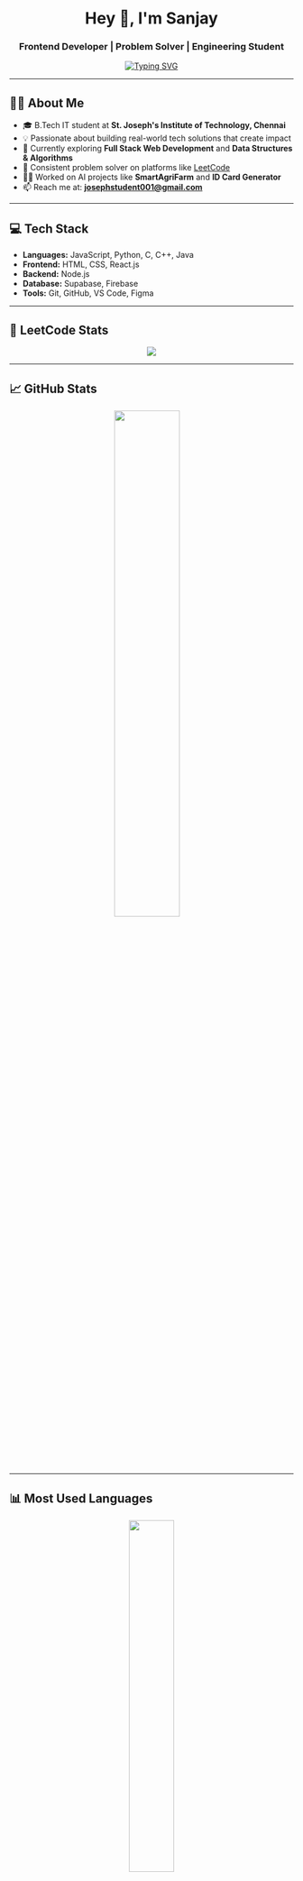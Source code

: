 <h1 align="center">Hey 👋, I'm Sanjay</h1>
<h3 align="center">Frontend Developer | Problem Solver | Engineering Student</h3>
<p align="center">
  <a href="linkedin.com/in/josanweb" target="_blank">
    <img src="https://readme-typing-svg.herokuapp.com?font=Fira+Code&weight=600&pause=1000&center=true&width=435&lines=Welcome+to+my+Profile!;See My Workd" alt="Typing SVG" />
  </a>
</p>

---

## 🧑‍💻 About Me

- 🎓 B.Tech IT student at **St. Joseph's Institute of Technology, Chennai**  
- 💡 Passionate about building real-world tech solutions that create impact  
- 🌱 Currently exploring **Full Stack Web Development** and **Data Structures & Algorithms**  
- 🧠 Consistent problem solver on platforms like [LeetCode](https://leetcode.com/sanjay_dev_001/)  
- 🧑‍🔬 Worked on AI projects like **SmartAgriFarm** and **ID Card Generator**  
- 📫 Reach me at: **josephstudent001@gmail.com**

---

## 💻 Tech Stack

- **Languages:** JavaScript, Python, C, C++, Java  
- **Frontend:** HTML, CSS, React.js  
- **Backend:** Node.js  
- **Database:** Supabase, Firebase  
- **Tools:** Git, GitHub, VS Code, Figma  

---

## 🧠 LeetCode Stats

<p align="center">
  <img src="https://leetcard.jacoblin.cool/Sanjay_dev_001?theme=dark&font=Sen&ext=heatmap" />
</p>

---

## 📈 GitHub Stats

<p align="center">
  <img src="https://github-readme-stats.vercel.app/api?username=sanjaydeveloper-001&show_icons=true&theme=dark" width="48%" />&nbsp;&nbsp;&nbsp;&nbsp;
</p>

---

## 📊 Most Used Languages

<p align="center">
  <img src="https://github-readme-stats.vercel.app/api/top-langs/?username=sanjaydeveloper-001&layout=compact&theme=tokyonight" width="40%" />
</p>

---

## 🧩 Currently Learning

- 🧠 Advanced JavaScript (ES6+, Closures, Event Loop)  
- ⚛️ React.js – Hooks, Context API, Components  
- 🌍 REST APIs & Integration  
- 💡 Dynamic Programming on LeetCode  

---

## 🤝 Let's Connect

- 💼 [LinkedIn](https://www.linkedin.com/in/sanjay-duraimohan-14bb0b295)
- 📧 [Email](mailto:josephstudent001@gmail.com)
- 🧠 [LeetCode](https://leetcode.com/sanjay_dev_001/)

---

_Thanks for visiting my profile! If you like my work, feel free to ⭐️ a project or connect with me. Let's build something amazing together!_
<p align="center">
  <img src="https://komarev.com/ghpvc/?username=subashini123&label=Profile%20views&color=0e75b6&style=flat" alt="profile views" />
</p>
